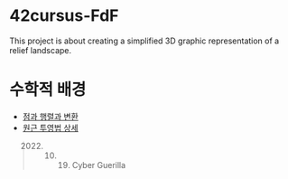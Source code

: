 # 42cursus-FdF
This project is about creating a simplified 3D graphic representation of a relief landscape.

# 수학적 배경

- [점과 행렬과 변환](geometry.md)
- [원근 투영법 상세](projection.md)

> 2022. 10. 19. Cyber Guerilla
